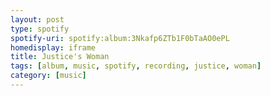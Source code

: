 ```yaml
---
layout: post
type: spotify
spotify-uri: spotify:album:3Nkafp6ZTb1F0bTaAO0ePL
homedisplay: iframe
title: Justice's Woman
tags: [album, music, spotify, recording, justice, woman]
category: [music]
---
```

